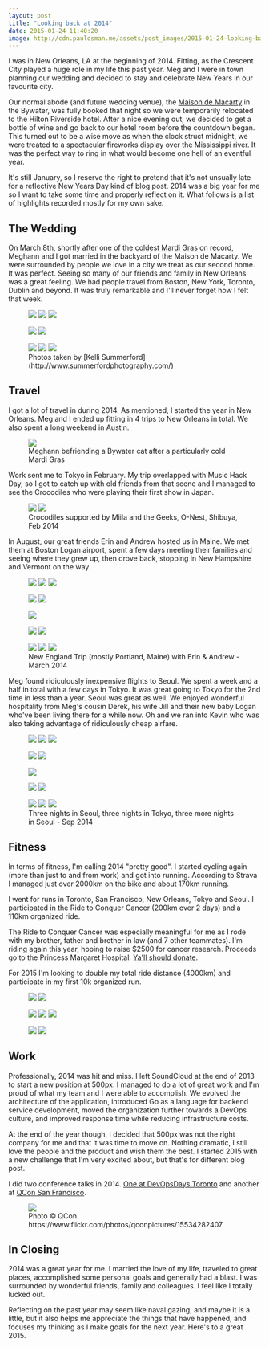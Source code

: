 ```yaml
---
layout: post
title: "Looking back at 2014"
date: 2015-01-24 11:40:20
image: http://cdn.paulosman.me/assets/post_images/2015-01-24-looking-back-at-2014/wedding.jpg
---
```


I was in New Orleans, LA at the beginning of 2014. Fitting, as the Crescent City played a huge role
in my life this past year. Meg and I were in town planning our wedding and decided to stay and
celebrate New Years in our favourite city.

Our normal abode (and future wedding venue), the [Maison de Macarty](http://www.maisonmacarty.com/)
in the Bywater, was fully booked that night so we were temporarily relocated to the Hilton Riverside
hotel. After a nice evening out, we decided to get a bottle of wine and go back to our hotel room
before the countdown began.  This turned out to be a wise move as when the clock struct midnight, we
were treated to a spectacular fireworks display over the Mississippi river. It was the perfect way to
ring in what would become one hell of an eventful year.

It's still January, so I reserve the right to pretend that it's not unsually late for a reflective
New Years Day kind of blog post. 2014 was a big year for me so I want to take some time and properly
reflect on it. What follows is a list of highlights recorded mostly for my own sake.

## The Wedding

On March 8th, shortly after one of the [coldest Mardi
Gras](http://www.accuweather.com/en/weather-news/new-orleans-may-sneak-away-wit/23867494) on record,
Meghann and I got married in the backyard of the Maison de Macarty. We were surrounded by people we
love in a city we treat as our second home. It was perfect. Seeing so many of our friends and family
in New Orleans was a great feeling. We had people travel from Boston, New York, Toronto, Dublin and
beyond.  It was truly remarkable and I'll never forget how I felt that week.
<figure class="third">
  <a class="popup" href="{{ "/assets/post_images/2015-01-24-looking-back-at-2014/wedding1.jpg" | prepend: site.cdn_url }}"><img src="{{ "/assets/post_images/2015-01-24-looking-back-at-2014/wedding1.jpg" | prepend: site.cdn_url }}"></a>
  <a class="popup" href="{{ "/assets/post_images/2015-01-24-looking-back-at-2014/wedding2.jpg" | prepend: site.cdn_url }}"><img src="{{ "/assets/post_images/2015-01-24-looking-back-at-2014/wedding2.jpg" | prepend: site.cdn_url }}"></a>
  <a class="popup" href="{{ "/assets/post_images/2015-01-24-looking-back-at-2014/wedding3.jpg" | prepend: site.cdn_url }}"><img src="{{ "/assets/post_images/2015-01-24-looking-back-at-2014/wedding3.jpg" | prepend: site.cdn_url }}"></a>
</figure>
<figure class="half">
  <a class="popup" href="{{ "/assets/post_images/2015-01-24-looking-back-at-2014/wedding4.jpg" | prepend: site.cdn_url }}"><img src="{{ "/assets/post_images/2015-01-24-looking-back-at-2014/wedding4.jpg" | prepend: site.cdn_url }}"></a>
  <a class="popup" href="{{ "/assets/post_images/2015-01-24-looking-back-at-2014/wedding5.jpg" | prepend: site.cdn_url }}"><img src="{{ "/assets/post_images/2015-01-24-looking-back-at-2014/wedding5.jpg" | prepend: site.cdn_url }}"></a>
</figure>
<figure class="third">
  <a class="popup" href="{{ "/assets/post_images/2015-01-24-looking-back-at-2014/wedding6.jpg" | prepend: site.cdn_url }}"><img src="{{ "/assets/post_images/2015-01-24-looking-back-at-2014/wedding6.jpg" | prepend: site.cdn_url }}"></a>
  <a class="popup" href="{{ "/assets/post_images/2015-01-24-looking-back-at-2014/wedding7.jpg" | prepend: site.cdn_url }}"><img src="{{ "/assets/post_images/2015-01-24-looking-back-at-2014/wedding7.jpg" | prepend: site.cdn_url }}"></a>
  <a class="popup" href="{{ "/assets/post_images/2015-01-24-looking-back-at-2014/wedding8.jpg" | prepend: site.cdn_url }}"><img src="{{ "/assets/post_images/2015-01-24-looking-back-at-2014/wedding8.jpg" | prepend: site.cdn_url }}"></a>
  <figcaption>Photos taken by [Kelli Summerford](http://www.summerfordphotography.com/)</figcaption>
</figure>

## Travel

I got a lot of travel in during 2014. As mentioned, I started the year in New Orleans. Meg and
I ended up fitting in 4 trips to New Orleans in total. We also spent a long weekend in Austin.
<figure>
  <a class="popup" href="{{ "/assets/post_images/2015-01-24-looking-back-at-2014/bywatercat.jpg" | prepend: site.cdn_url }}"><img src="{{ "/assets/post_images/2015-01-24-looking-back-at-2014/bywatercat.jpg" | prepend: site.cdn_url }}"></a>
  <figcaption>Meghann befriending a Bywater cat after a particularly cold Mardi Gras</figcaption>
</figure>

Work sent me to Tokyo in February. My trip overlapped with Music Hack Day, so I got to
catch up with old friends from that scene and I managed to see the Crocodiles who were playing
their first show in Japan.
<figure class="half">
  <a class="popup" href="{{ "/assets/post_images/2015-01-24-looking-back-at-2014/crocodiles.jpg" | prepend: site.cdn_url }}"><img src="{{ "/assets/post_images/2015-01-24-looking-back-at-2014/crocodiles.jpg" | prepend: site.cdn_url }}"></a>
  <a class="popup" href="{{ "/assets/post_images/2015-01-24-looking-back-at-2014/miila.jpg" | prepend: site.cdn_url }}"><img src="{{ "/assets/post_images/2015-01-24-looking-back-at-2014/miila.jpg" | prepend: site.cdn_url }}"></a>
  <figcaption>Crocodiles supported by Miila and the Geeks, O-Nest, Shibuya, Feb 2014</figcaption>
</figure>

In August, our great friends Erin and Andrew hosted us in Maine. We met them at Boston Logan
airport, spent a few days meeting their families and seeing where they grew up, then drove back,
stopping in New Hampshire and Vermont on the way.
<figure class="third">
  <a class="popup" href="{{ "/assets/post_images/2015-01-24-looking-back-at-2014/ne1.jpg" | prepend: site.cdn_url }}"><img src="{{ "/assets/post_images/2015-01-24-looking-back-at-2014/ne1.jpg" | prepend: site.cdn_url }}"></a>
  <a class="popup" href="{{ "/assets/post_images/2015-01-24-looking-back-at-2014/ne2.jpg" | prepend: site.cdn_url }}"><img src="{{ "/assets/post_images/2015-01-24-looking-back-at-2014/ne2.jpg" | prepend: site.cdn_url }}"></a>
  <a class="popup" href="{{ "/assets/post_images/2015-01-24-looking-back-at-2014/ne3.jpg" | prepend: site.cdn_url }}"><img src="{{ "/assets/post_images/2015-01-24-looking-back-at-2014/ne3.jpg" | prepend: site.cdn_url }}"></a>
</figure>
<figure class="half">
  <a class="popup" href="{{ "/assets/post_images/2015-01-24-looking-back-at-2014/ne4.jpg" | prepend: site.cdn_url }}"><img src="{{ "/assets/post_images/2015-01-24-looking-back-at-2014/ne4.jpg" | prepend: site.cdn_url }}"></a>
  <a class="popup" href="{{ "/assets/post_images/2015-01-24-looking-back-at-2014/ne5.jpg" | prepend: site.cdn_url }}"><img src="{{ "/assets/post_images/2015-01-24-looking-back-at-2014/ne5.jpg" | prepend: site.cdn_url }}"></a>
</figure>
<figure>
  <a class="popup" href="{{ "/assets/post_images/2015-01-24-looking-back-at-2014/ne6.jpg" | prepend: site.cdn_url }}"><img src="{{ "/assets/post_images/2015-01-24-looking-back-at-2014/ne6.jpg" | prepend: site.cdn_url }}"></a>
</figure>
<figure class="half">
  <a class="popup" href="{{ "/assets/post_images/2015-01-24-looking-back-at-2014/ne7.jpg" | prepend: site.cdn_url }}"><img src="{{ "/assets/post_images/2015-01-24-looking-back-at-2014/ne7.jpg" | prepend: site.cdn_url }}"></a>
  <a class="popup" href="{{ "/assets/post_images/2015-01-24-looking-back-at-2014/ne8.jpg" | prepend: site.cdn_url }}"><img src="{{ "/assets/post_images/2015-01-24-looking-back-at-2014/ne8.jpg" | prepend: site.cdn_url }}"></a>
</figure>
<figure class="third">
  <a class="popup" href="{{ "/assets/post_images/2015-01-24-looking-back-at-2014/ne9.jpg" | prepend: site.cdn_url }}"><img src="{{ "/assets/post_images/2015-01-24-looking-back-at-2014/ne9.jpg" | prepend: site.cdn_url }}"></a>
  <a class="popup" href="{{ "/assets/post_images/2015-01-24-looking-back-at-2014/ne10.jpg" | prepend: site.cdn_url }}"><img src="{{ "/assets/post_images/2015-01-24-looking-back-at-2014/ne10.jpg" | prepend: site.cdn_url }}"></a>
  <a class="popup" href="{{ "/assets/post_images/2015-01-24-looking-back-at-2014/ne11.jpg" | prepend: site.cdn_url }}"><img src="{{ "/assets/post_images/2015-01-24-looking-back-at-2014/ne11.jpg" | prepend: site.cdn_url }}"></a>
  <figcaption>New England Trip (mostly Portland, Maine) with Erin & Andrew - March 2014</figcaption>
</figure>

Meg found ridiculously inexpensive flights to Seoul. We spent a week and a half in total with a few
days in Tokyo. It was great going to Tokyo for the 2nd time in less than a year. Seoul was great as
well. We enjoyed wonderful hospitality from Meg's cousin Derek, his wife Jill and their new baby Logan
who've been living there for a while now. Oh and we ran into Kevin who was also taking advantage of
ridiculously cheap airfare.

<figure class="third">
  <a class="popup" href="{{ "/assets/post_images/2015-01-24-looking-back-at-2014/korea1.jpg" | prepend: site.cdn_url }}"><img src="{{ "/assets/post_images/2015-01-24-looking-back-at-2014/korea1.jpg" | prepend: site.cdn_url }}"></a>
  <a class="popup" href="{{ "/assets/post_images/2015-01-24-looking-back-at-2014/korea2.jpg" | prepend: site.cdn_url }}"><img src="{{ "/assets/post_images/2015-01-24-looking-back-at-2014/korea2.jpg" | prepend: site.cdn_url }}"></a>
  <a class="popup" href="{{ "/assets/post_images/2015-01-24-looking-back-at-2014/korea3.jpg" | prepend: site.cdn_url }}"><img src="{{ "/assets/post_images/2015-01-24-looking-back-at-2014/korea3.jpg" | prepend: site.cdn_url }}"></a>
</figure>
<figure class="half">
  <a class="popup" href="{{ "/assets/post_images/2015-01-24-looking-back-at-2014/korea4.jpg" | prepend: site.cdn_url }}"><img src="{{ "/assets/post_images/2015-01-24-looking-back-at-2014/korea4.jpg" | prepend: site.cdn_url }}"></a>
  <a class="popup" href="{{ "/assets/post_images/2015-01-24-looking-back-at-2014/korea5.jpg" | prepend: site.cdn_url }}"><img src="{{ "/assets/post_images/2015-01-24-looking-back-at-2014/korea5.jpg" | prepend: site.cdn_url }}"></a>
</figure>
<figure>
  <a class="popup" href="{{ "/assets/post_images/2015-01-24-looking-back-at-2014/japan1.jpg" | prepend: site.cdn_url }}"><img src="{{ "/assets/post_images/2015-01-24-looking-back-at-2014/japan1.jpg" | prepend: site.cdn_url }}"></a>
</figure>
<figure class="half">
  <a class="popup" href="{{ "/assets/post_images/2015-01-24-looking-back-at-2014/japan2.jpg" | prepend: site.cdn_url }}"><img src="{{ "/assets/post_images/2015-01-24-looking-back-at-2014/japan2.jpg" | prepend: site.cdn_url }}"></a>
  <a class="popup" href="{{ "/assets/post_images/2015-01-24-looking-back-at-2014/japan3.jpg" | prepend: site.cdn_url }}"><img src="{{ "/assets/post_images/2015-01-24-looking-back-at-2014/japan3.jpg" | prepend: site.cdn_url }}"></a>
</figure>
<figure class="third">
  <a class="popup" href="{{ "/assets/post_images/2015-01-24-looking-back-at-2014/japan4.jpg" | prepend: site.cdn_url }}"><img src="{{ "/assets/post_images/2015-01-24-looking-back-at-2014/japan4.jpg" | prepend: site.cdn_url }}"></a>
  <a class="popup" href="{{ "/assets/post_images/2015-01-24-looking-back-at-2014/japan5.jpg" | prepend: site.cdn_url }}"><img src="{{ "/assets/post_images/2015-01-24-looking-back-at-2014/japan5.jpg" | prepend: site.cdn_url }}"></a>
  <a class="popup" href="{{ "/assets/post_images/2015-01-24-looking-back-at-2014/korea6.jpg" | prepend: site.cdn_url }}"><img src="{{ "/assets/post_images/2015-01-24-looking-back-at-2014/korea6.jpg" | prepend: site.cdn_url }}"></a>
  <figcaption>Three nights in Seoul, three nights in Tokyo, three more nights in Seoul - Sep 2014</figcaption>
</figure>

## Fitness

In terms of fitness, I'm calling 2014 "pretty good". I started cycling again (more than just to and
from work) and got into running. According to Strava I managed just over 2000km on the bike and
about 170km running.

I went for runs in Toronto, San Francisco, New Orleans, Tokyo and Seoul. I participated in the Ride
to Conquer Cancer (200km over 2 days) and a 110km organized ride.

The Ride to Conquer Cancer was especially meaningful for me as I rode with my brother, father and
brother in law (and 7 other teammates). I'm riding again this year, hoping to raise $2500 for cancer
research.  Proceeds go to the Princess Margaret Hospital. [Ya'll should
donate](http://conquercancer.ca/goto/paulosman2015).

For 2015 I'm looking to double my total ride distance (4000km) and participate in my first 10k organized
run.
<figure class="half">
  <a class="popup" href="{{ "/assets/post_images/2015-01-24-looking-back-at-2014/rtcc1.jpg" | prepend: site.cdn_url }}"><img src="{{ "/assets/post_images/2015-01-24-looking-back-at-2014/rtcc1.jpg" | prepend: site.cdn_url }}"></a>
  <a class="popup" href="{{ "/assets/post_images/2015-01-24-looking-back-at-2014/rtcc2.jpg" | prepend: site.cdn_url }}"><img src="{{ "/assets/post_images/2015-01-24-looking-back-at-2014/rtcc2.jpg" | prepend: site.cdn_url }}"></a>
</figure>
<figure class="third">
  <a class="popup" href="{{ "/assets/post_images/2015-01-24-looking-back-at-2014/rtcc3.jpg" | prepend: site.cdn_url }}"><img src="{{ "/assets/post_images/2015-01-24-looking-back-at-2014/rtcc3.jpg" | prepend: site.cdn_url }}"></a>
  <a class="popup" href="{{ "/assets/post_images/2015-01-24-looking-back-at-2014/rtcc4.jpg" | prepend: site.cdn_url }}"><img src="{{ "/assets/post_images/2015-01-24-looking-back-at-2014/rtcc4.jpg" | prepend: site.cdn_url }}"></a>
  <a class="popup" href="{{ "/assets/post_images/2015-01-24-looking-back-at-2014/rtcc5.jpg" | prepend: site.cdn_url }}"><img src="{{ "/assets/post_images/2015-01-24-looking-back-at-2014/rtcc5.jpg" | prepend: site.cdn_url }}"></a>
</figure>
<figure class="half">
  <a class="popup" href="{{ "/assets/post_images/2015-01-24-looking-back-at-2014/rtcc6.jpg" | prepend: site.cdn_url }}"><img src="{{ "/assets/post_images/2015-01-24-looking-back-at-2014/rtcc6.jpg" | prepend: site.cdn_url }}"></a>
  <a class="popup" href="{{ "/assets/post_images/2015-01-24-looking-back-at-2014/rtcc7.jpg" | prepend: site.cdn_url }}"><img src="{{ "/assets/post_images/2015-01-24-looking-back-at-2014/rtcc7.jpg" | prepend: site.cdn_url }}"></a>
</figure>

## Work

Professionally, 2014 was hit and miss. I left SoundCloud at the end of 2013 to start a new position
at 500px. I managed to do a lot of great work and I'm proud of what my team and I were able to
accomplish. We evolved the architecture of the application, introduced Go as a language for backend
service development, moved the organization further towards a DevOps culture, and improved response
time while reducing infrastructure costs.

At the end of the year though, I decided that 500px was not the right company for me and that it was
time to move on.  Nothing dramatic, I still love the people and the product and wish them the
best. I started 2015 with a new challenge that I'm very excited about, but that's for different blog
post.

I did two conference talks in 2014.  [One at DevOpsDays Toronto](http://vimeo.com/107499529) and
another at [QCon San Francisco](https://qconsf.com/presentation/organizing-your-company-embrace-microservices).
<figure>
  <a class="popup" href="{{ "/assets/post_images/2015-01-24-looking-back-at-2014/qcon.jpg" | prepend: site.cdn_url }}"><img src="{{ "/assets/post_images/2015-01-24-looking-back-at-2014/qcon.jpg" | prepend: site.cdn_url }}"></a>
<figcaption>Photo &copy; QCon. https://www.flickr.com/photos/qconpictures/15534282407</figcaption>
</figure>

## In Closing

2014 was a great year for me. I married the love of my life, traveled to great places, accomplished
some personal goals and generally had a blast. I was surrounded by wonderful friends, family and
colleagues. I feel like I totally lucked out.

Reflecting on the past year may seem like naval gazing, and maybe it is a little, but it also helps
me appreciate the things that have happened, and focuses my thinking as I make goals for the next
year. Here's to a great 2015.

